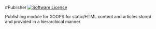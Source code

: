 #Publisher
[![Software License](https://img.shields.io/badge/license-GPL-brightgreen.svg?style=flat)](LICENSE) 

Publishing module for XOOPS for static/HTML content and articles stored and provided in a hierarchical manner

